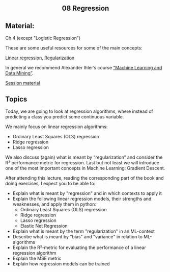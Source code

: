 <h2 align="center">08 Regression</h2>

## Material:

Ch 4 (except "Logistic Regression")

These are some useful resources for some of the main concepts:

[Linear regression](https://youtu.be/hiOQDsdOZ7I?si=kxiM6QgQa5C2LQd4), [Regularization](https://www.youtube.com/watch?v=sO4ZirJh9ds)

In general we recommend Alexander Ihler’s course [“Machine Learning and Data Mining”](https://youtube.com/playlist?list=PLaXDtXvwY-oDvedS3f4HW0b4KxqpJ_imw&si=60z8GWh1ks6OWyag).

[Session material](#)


## Topics
Today, we are going to look at regression algorithms, where instead of predicting a class you predict some continuous variable.

We mainly focus on linear regression algorithms:

- Ordinary Least Squares (OLS) regression
- Ridge regression
- Lasso regression

We also discuss (again) what is meant by “regularization” and consider the R² performance metric for regression. Last but not least we will introduce one of the most important concepts in Machine Learning: Gradient Descent.

After attending this lecture, reading the corresponding part of the book and doing exercises, I expect you to be able to:

- Explain what is meant by "regression" and in which contexts to apply it
- Explain the following linear regression models, their strengths and weaknesses, and apply them in python:
  - Ordinary Least Squares (OLS) regression
  - Ridge regression
  - Lasso regression
  - Elastic Net Regression
- Explain what is meant by the term "regularization" in an ML-context
- Describe what is meant by "bias" and "variance" in relation to ML-algorithms
- Explain the R²-metric for evaluating the performance of a linear regression algorithm
- Explain the MSE metric
- Explain how regression models can be trained

